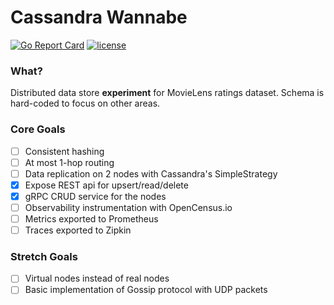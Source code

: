 Cassandra Wannabe
=======
[![Go Report Card](https://goreportcard.com/badge/github.com/freddygv/cassandra-wannabe)](https://goreportcard.com/report/github.com/freddygv/cassandra-wannabe) 
[![license](https://img.shields.io/github/license/mashape/apistatus.svg)](https://github.com/freddygv/cassandra-wannabe/blob/master/LICENSE)

### What?
Distributed data store **experiment** for MovieLens ratings dataset. Schema is hard-coded to focus on other areas.

### Core Goals
- [ ] Consistent hashing 
- [ ] At most 1-hop routing
- [ ] Data replication on 2 nodes with Cassandra's SimpleStrategy
- [x] Expose REST api for upsert/read/delete
- [x] gRPC CRUD service for the nodes
- [ ] Observability instrumentation with OpenCensus.io
- [ ] Metrics exported to Prometheus
- [ ] Traces exported to Zipkin

### Stretch Goals
- [ ] Virtual nodes instead of real nodes
- [ ] Basic implementation of Gossip protocol with UDP packets
